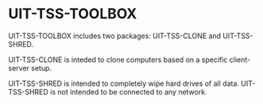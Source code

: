 # UIT-TSS-TOOLBOX
UIT-TSS-TOOLBOX includes two packages: UIT-TSS-CLONE and UIT-TSS-SHRED.

UIT-TSS-CLONE is inteded to clone computers based on a specific client-server setup.

UIT-TSS-SHRED is intended to completely wipe hard drives of all data. UIT-TSS-SHRED is not intended to be connected to any network.
